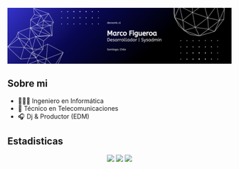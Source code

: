 ![banner](images/banner.png)
## Sobre mi
- 👨🏻‍💻 Ingeniero en Informática
- 📡 Técnico en Telecomunicaciones
- 🎧 Dj & Productor (EDM)
## Estadisticas
<div align="center">
  <img src="https://github-readme-stats.vercel.app/api/top-langs/?username=mfigueroa&theme=tokyonight&show_icons=true&hide_border=true&layout=compact" />  
  <img src="https://github-readme-stats.vercel.app/api?username=mfigueroa&theme=tokyonight&show_icons=true&hide_border=true&count_private=true" />
  <img src="https://github-readme-streak-stats.herokuapp.com/?user=mfigueroa&theme=tokyonight&hide_border=true" />
</div>